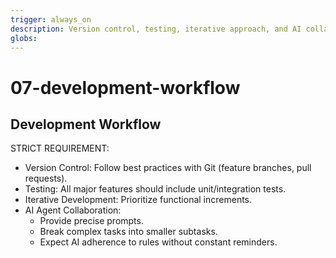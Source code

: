 ```yaml
---
trigger: always_on
description: Version control, testing, iterative approach, and AI collaboration guidelines.
globs: 
---
```

# 07-development-workflow

## Development Workflow

STRICT REQUIREMENT:
- Version Control: Follow best practices with Git (feature branches, pull requests).
- Testing: All major features should include unit/integration tests.
- Iterative Development: Prioritize functional increments.
- AI Agent Collaboration:
  - Provide precise prompts.
  - Break complex tasks into smaller subtasks.
  - Expect AI adherence to rules without constant reminders.